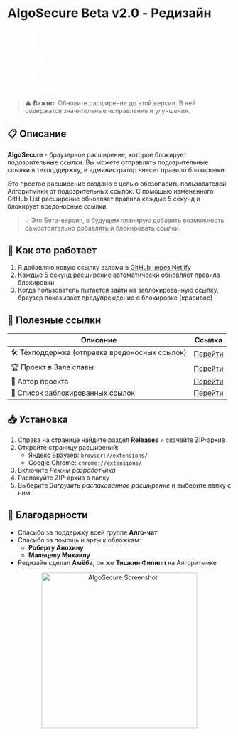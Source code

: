 # AlgoSecure Beta v2.0 - Редизайн

<p align="center">
  <svg width="795" height="227" viewBox="0 0 795 227" fill="none" xmlns="http://www.w3.org/2000/svg">
<path d="M15.9804 181C15.9804 181 15.9804 180.247 15.9804 178.741V173.471V168.231V165.941H18.2392H23.5098H28.749H31.0392C31.0392 165.941 31.0392 166.705 31.0392 168.231V165.941H33.2981H38.5687H43.8079H46.0981C46.0981 165.941 46.0981 166.705 46.0981 168.231V173.471V178.741V181C46.0981 181 45.3347 181 43.8079 181H38.5687H33.2981H31.0392C31.0392 181 31.0392 180.247 31.0392 178.741V181C31.0392 181 30.2758 181 28.749 181H23.5098H18.2392H15.9804ZM0.921594 165.941C0.921594 165.941 0.921594 165.188 0.921594 163.682V158.412V153.173V150.882C0.921594 150.882 0.921594 150.129 0.921594 148.624V143.353V138.114V135.824H3.18042H8.45101H13.6902H15.9804C15.9804 135.824 15.9804 136.587 15.9804 138.114V143.353V148.624V150.882C15.9804 150.882 15.217 150.882 13.6902 150.882H15.9804C15.9804 150.882 15.9804 151.646 15.9804 153.173V158.412V163.682V165.941C15.9804 165.941 15.217 165.941 13.6902 165.941H8.45101H3.18042H0.921594ZM15.9804 135.824C15.9804 135.824 15.9804 135.071 15.9804 133.565V128.294V123.055V120.765H18.2392H23.5098H28.749H31.0392C31.0392 120.765 31.0392 121.528 31.0392 123.055V120.765H33.2981H38.5687H43.8079H46.0981C46.0981 120.765 46.0981 121.528 46.0981 123.055V120.765H48.3569H53.6275H58.8667H61.1569C61.1569 120.765 61.1569 121.528 61.1569 123.055V120.765C61.1569 120.765 61.1569 120.012 61.1569 118.506V113.235V107.996V105.706C61.1569 105.706 61.1569 104.953 61.1569 103.447V98.1765V92.9372V90.6471C61.1569 90.6471 61.1569 89.8941 61.1569 88.3882V83.1176V77.8784V75.5882H63.4157H68.6863H73.9255H76.2157C76.2157 75.5882 76.2157 76.3516 76.2157 77.8784V83.1176V88.3882V90.6471C76.2157 90.6471 75.4523 90.6471 73.9255 90.6471H76.2157C76.2157 90.6471 76.2157 91.4105 76.2157 92.9372V98.1765V103.447V105.706C76.2157 105.706 75.4523 105.706 73.9255 105.706H76.2157C76.2157 105.706 76.2157 106.469 76.2157 107.996V113.235V118.506V120.765C76.2157 120.765 75.4523 120.765 73.9255 120.765H76.2157C76.2157 120.765 76.2157 121.528 76.2157 123.055V128.294V133.565V135.824C76.2157 135.824 75.4523 135.824 73.9255 135.824H76.2157C76.2157 135.824 76.2157 136.587 76.2157 138.114V143.353V148.624V150.882C76.2157 150.882 75.4523 150.882 73.9255 150.882H76.2157C76.2157 150.882 76.2157 151.646 76.2157 153.173V158.412V163.682V165.941C76.2157 165.941 75.4523 165.941 73.9255 165.941H76.2157C76.2157 165.941 76.2157 166.705 76.2157 168.231V173.471V178.741V181C76.2157 181 75.4523 181 73.9255 181H68.6863H63.4157H61.1569C61.1569 181 61.1569 180.247 61.1569 178.741V173.471V168.231V165.941C61.1569 165.941 61.1569 165.188 61.1569 163.682V165.941C61.1569 165.941 60.3935 165.941 58.8667 165.941H53.6275H48.3569H46.0981C46.0981 165.941 46.0981 165.188 46.0981 163.682V158.412V153.173V150.882H48.3569H53.6275H58.8667H61.1569C61.1569 150.882 61.1569 151.646 61.1569 153.173V150.882C61.1569 150.882 61.1569 150.129 61.1569 148.624V143.353V138.114V135.824C61.1569 135.824 61.1569 135.071 61.1569 133.565V135.824C61.1569 135.824 60.3935 135.824 58.8667 135.824H53.6275H48.3569H46.0981C46.0981 135.824 46.0981 135.071 46.0981 133.565V135.824C46.0981 135.824 45.3347 135.824 43.8079 135.824H38.5687H33.2981H31.0392C31.0392 135.824 31.0392 135.071 31.0392 133.565V135.824C31.0392 135.824 30.2758 135.824 28.749 135.824H23.5098H18.2392H15.9804ZM0.921594 90.6471C0.921594 90.6471 0.921594 89.8941 0.921594 88.3882V83.1176V77.8784V75.5882H3.18042H8.45101H13.6902H15.9804C15.9804 75.5882 15.9804 76.3516 15.9804 77.8784V83.1176V88.3882V90.6471C15.9804 90.6471 15.217 90.6471 13.6902 90.6471H8.45101H3.18042H0.921594ZM15.9804 75.5882C15.9804 75.5882 15.9804 74.8353 15.9804 73.3294V68.0588V62.8196V60.5294H18.2392H23.5098H28.749H31.0392C31.0392 60.5294 31.0392 61.2928 31.0392 62.8196V60.5294H33.2981H38.5687H43.8079H46.0981C46.0981 60.5294 46.0981 61.2928 46.0981 62.8196V60.5294H48.3569H53.6275H58.8667H61.1569C61.1569 60.5294 61.1569 61.2928 61.1569 62.8196V68.0588V73.3294V75.5882C61.1569 75.5882 60.3935 75.5882 58.8667 75.5882H53.6275H48.3569H46.0981C46.0981 75.5882 46.0981 74.8353 46.0981 73.3294V75.5882C46.0981 75.5882 45.3347 75.5882 43.8079 75.5882H38.5687H33.2981H31.0392C31.0392 75.5882 31.0392 74.8353 31.0392 73.3294V75.5882C31.0392 75.5882 30.2758 75.5882 28.749 75.5882H23.5098H18.2392H15.9804ZM85.971 181C85.971 181 85.971 180.247 85.971 178.741V173.471V168.231V165.941C85.971 165.941 85.971 165.188 85.971 163.682V158.412V153.173V150.882C85.971 150.882 85.971 150.129 85.971 148.624V143.353V138.114V135.824C85.971 135.824 85.971 135.071 85.971 133.565V128.294V123.055V120.765C85.971 120.765 85.971 120.012 85.971 118.506V113.235V107.996V105.706C85.971 105.706 85.971 104.953 85.971 103.447V98.1765V92.9372V90.6471C85.971 90.6471 85.971 89.8941 85.971 88.3882V83.1176V77.8784V75.5882C85.971 75.5882 85.971 74.8353 85.971 73.3294V68.0588V62.8196V60.5294C85.971 60.5294 85.971 59.7765 85.971 58.2706V53V47.7608V45.4706C85.971 45.4706 85.971 44.7176 85.971 43.2118V37.9412V32.702V30.4118C85.971 30.4118 85.971 29.6588 85.971 28.1529V22.8823V17.6431V15.3529C85.971 15.3529 85.971 14.6 85.971 13.0941V7.82352V2.5843V0.294113H88.2298H93.5004H98.7396H101.03C101.03 0.294113 101.03 1.05751 101.03 2.5843V7.82352V13.0941V15.3529C101.03 15.3529 100.266 15.3529 98.7396 15.3529H101.03C101.03 15.3529 101.03 16.1163 101.03 17.6431V22.8823V28.1529V30.4118C101.03 30.4118 100.266 30.4118 98.7396 30.4118H101.03C101.03 30.4118 101.03 31.1752 101.03 32.702V37.9412V43.2118V45.4706C101.03 45.4706 100.266 45.4706 98.7396 45.4706H101.03C101.03 45.4706 101.03 46.234 101.03 47.7608V53V58.2706V60.5294C101.03 60.5294 100.266 60.5294 98.7396 60.5294H101.03C101.03 60.5294 101.03 61.2928 101.03 62.8196V68.0588V73.3294V75.5882C101.03 75.5882 100.266 75.5882 98.7396 75.5882H101.03C101.03 75.5882 101.03 76.3516 101.03 77.8784V83.1176V88.3882V90.6471C101.03 90.6471 100.266 90.6471 98.7396 90.6471H101.03C101.03 90.6471 101.03 91.4105 101.03 92.9372V98.1765V103.447V105.706C101.03 105.706 100.266 105.706 98.7396 105.706H101.03C101.03 105.706 101.03 106.469 101.03 107.996V113.235V118.506V120.765C101.03 120.765 100.266 120.765 98.7396 120.765H101.03C101.03 120.765 101.03 121.528 101.03 123.055V128.294V133.565V135.824C101.03 135.824 100.266 135.824 98.7396 135.824H101.03C101.03 135.824 101.03 136.587 101.03 138.114V143.353V148.624V150.882C101.03 150.882 100.266 150.882 98.7396 150.882H101.03C101.03 150.882 101.03 151.646 101.03 153.173V158.412V163.682V165.941C101.03 165.941 100.266 165.941 98.7396 165.941H101.03C101.03 165.941 101.03 166.705 101.03 168.231V173.471V178.741V181C101.03 181 100.266 181 98.7396 181H93.5004H88.2298H85.971ZM110.741 226.176C110.741 226.176 110.741 225.413 110.741 223.886V218.647V213.376V211.118H113H118.27H123.51H125.8C125.8 211.118 125.8 211.871 125.8 213.376V211.118H128.059H133.329H138.568H140.859C140.859 211.118 140.859 211.871 140.859 213.376V211.118H143.117H148.388H153.627H155.917C155.917 211.118 155.917 211.871 155.917 213.376V211.118H158.176H163.447H168.686H170.976C170.976 211.118 170.976 211.871 170.976 213.376V218.647V223.886V226.176C170.976 226.176 170.213 226.176 168.686 226.176H163.447H158.176H155.917C155.917 226.176 155.917 225.413 155.917 223.886V226.176C155.917 226.176 155.154 226.176 153.627 226.176H148.388H143.117H140.859C140.859 226.176 140.859 225.413 140.859 223.886V226.176C140.859 226.176 140.095 226.176 138.568 226.176H133.329H128.059H125.8C125.8 226.176 125.8 225.413 125.8 223.886V226.176C125.8 226.176 125.036 226.176 123.51 226.176H118.27H113H110.741ZM170.976 211.118C170.976 211.118 170.976 210.354 170.976 208.827V203.588V198.318V196.059C170.976 196.059 170.976 195.295 170.976 193.769V188.529V183.259V181H173.235H178.506H183.745H186.035C186.035 181 186.035 181.753 186.035 183.259V188.529V193.769V196.059C186.035 196.059 185.272 196.059 183.745 196.059H186.035C186.035 196.059 186.035 196.812 186.035 198.318V203.588V208.827V211.118C186.035 211.118 185.272 211.118 183.745 211.118H178.506H173.235H170.976ZM125.8 181C125.8 181 125.8 180.247 125.8 178.741V173.471V168.231V165.941C125.8 165.941 125.8 165.188 125.8 163.682V158.412V153.173V150.882C125.8 150.882 125.8 150.129 125.8 148.624V143.353V138.114V135.824H128.059H133.329H138.568H140.859C140.859 135.824 140.859 136.587 140.859 138.114V135.824H143.117H148.388H153.627H155.917C155.917 135.824 155.917 136.587 155.917 138.114V135.824H158.176H163.447H168.686H170.976C170.976 135.824 170.976 136.587 170.976 138.114V143.353V148.624V150.882C170.976 150.882 170.213 150.882 168.686 150.882H163.447H158.176H155.917C155.917 150.882 155.917 150.129 155.917 148.624V150.882C155.917 150.882 155.154 150.882 153.627 150.882H148.388H143.117H140.859C140.859 150.882 140.859 150.129 140.859 148.624V150.882C140.859 150.882 140.095 150.882 138.568 150.882H140.859C140.859 150.882 140.859 151.646 140.859 153.173V158.412V163.682V165.941C140.859 165.941 140.095 165.941 138.568 165.941H140.859C140.859 165.941 140.859 166.705 140.859 168.231V165.941H143.117H148.388H153.627H155.917C155.917 165.941 155.917 166.705 155.917 168.231V165.941H158.176H163.447H168.686H170.976C170.976 165.941 170.976 166.705 170.976 168.231V173.471V178.741V181C170.976 181 170.213 181 168.686 181H163.447H158.176H155.917C155.917 181 155.917 180.247 155.917 178.741V181C155.917 181 155.154 181 153.627 181H148.388H143.117H140.859C140.859 181 140.859 180.247 140.859 178.741V181C140.859 181 140.095 181 138.568 181H133.329H128.059H125.8ZM110.741 135.824C110.741 135.824 110.741 135.071 110.741 133.565V128.294V123.055V120.765C110.741 120.765 110.741 120.012 110.741 118.506V113.235V107.996V105.706C110.741 105.706 110.741 104.953 110.741 103.447V98.1765V92.9372V90.6471C110.741 90.6471 110.741 89.8941 110.741 88.3882V83.1176V77.8784V75.5882H113H118.27H123.51H125.8C125.8 75.5882 125.8 76.3516 125.8 77.8784V83.1176V88.3882V90.6471C125.8 90.6471 125.036 90.6471 123.51 90.6471H125.8C125.8 90.6471 125.8 91.4105 125.8 92.9372V98.1765V103.447V105.706C125.8 105.706 125.036 105.706 123.51 105.706H125.8C125.8 105.706 125.8 106.469 125.8 107.996V113.235V118.506V120.765C125.8 120.765 125.036 120.765 123.51 120.765H125.8C125.8 120.765 125.8 121.528 125.8 123.055V128.294V133.565V135.824C125.8 135.824 125.036 135.824 123.51 135.824H118.27H113H110.741ZM170.976 135.824C170.976 135.824 170.976 135.071 170.976 133.565V128.294V123.055V120.765C170.976 120.765 170.976 120.012 170.976 118.506V113.235V107.996V105.706C170.976 105.706 170.976 104.953 170.976 103.447V98.1765V92.9372V90.6471C170.976 90.6471 170.976 89.8941 170.976 88.3882V83.1176V77.8784V75.5882H173.235H178.506H183.745H186.035C186.035 75.5882 186.035 76.3516 186.035 77.8784V83.1176V88.3882V90.6471C186.035 90.6471 185.272 90.6471 183.745 90.6471H186.035C186.035 90.6471 186.035 91.4105 186.035 92.9372V98.1765V103.447V105.706C186.035 105.706 185.272 105.706 183.745 105.706H186.035C186.035 105.706 186.035 106.469 186.035 107.996V113.235V118.506V120.765C186.035 120.765 185.272 120.765 183.745 120.765H186.035C186.035 120.765 186.035 121.528 186.035 123.055V128.294V133.565V135.824C186.035 135.824 185.272 135.824 183.745 135.824H178.506H173.235H170.976ZM125.8 75.5882C125.8 75.5882 125.8 74.8353 125.8 73.3294V68.0588V62.8196V60.5294H128.059H133.329H138.568H140.859C140.859 60.5294 140.859 61.2928 140.859 62.8196V60.5294H143.117H148.388H153.627H155.917C155.917 60.5294 155.917 61.2928 155.917 62.8196V60.5294H158.176H163.447H168.686H170.976C170.976 60.5294 170.976 61.2928 170.976 62.8196V68.0588V73.3294V75.5882C170.976 75.5882 170.213 75.5882 168.686 75.5882H163.447H158.176H155.917C155.917 75.5882 155.917 74.8353 155.917 73.3294V75.5882C155.917 75.5882 155.154 75.5882 153.627 75.5882H148.388H143.117H140.859C140.859 75.5882 140.859 74.8353 140.859 73.3294V75.5882C140.859 75.5882 140.095 75.5882 138.568 75.5882H133.329H128.059H125.8ZM170.976 60.5294C170.976 60.5294 170.976 59.7765 170.976 58.2706V53V47.7608V45.4706H173.235H178.506H183.745H186.035C186.035 45.4706 186.035 46.234 186.035 47.7608V53V58.2706V60.5294C186.035 60.5294 185.272 60.5294 183.745 60.5294H178.506H173.235H170.976ZM218.32 181C218.32 181 218.32 180.247 218.32 178.741V173.471V168.231V165.941H220.579H225.849H231.088H233.379C233.379 165.941 233.379 166.705 233.379 168.231V165.941H235.637H240.908H246.147H248.437C248.437 165.941 248.437 166.705 248.437 168.231V165.941H250.696H255.967H261.206H263.496C263.496 165.941 263.496 166.705 263.496 168.231V173.471V178.741V181C263.496 181 262.733 181 261.206 181H255.967H250.696H248.437C248.437 181 248.437 180.247 248.437 178.741V181C248.437 181 247.674 181 246.147 181H240.908H235.637H233.379C233.379 181 233.379 180.247 233.379 178.741V181C233.379 181 232.615 181 231.088 181H225.849H220.579H218.32ZM203.261 165.941C203.261 165.941 203.261 165.188 203.261 163.682V158.412V153.173V150.882C203.261 150.882 203.261 150.129 203.261 148.624V143.353V138.114V135.824C203.261 135.824 203.261 135.071 203.261 133.565V128.294V123.055V120.765C203.261 120.765 203.261 120.012 203.261 118.506V113.235V107.996V105.706C203.261 105.706 203.261 104.953 203.261 103.447V98.1765V92.9372V90.6471C203.261 90.6471 203.261 89.8941 203.261 88.3882V83.1176V77.8784V75.5882H205.52H210.79H216.03H218.32C218.32 75.5882 218.32 76.3516 218.32 77.8784V83.1176V88.3882V90.6471C218.32 90.6471 217.556 90.6471 216.03 90.6471H218.32C218.32 90.6471 218.32 91.4105 218.32 92.9372V98.1765V103.447V105.706C218.32 105.706 217.556 105.706 216.03 105.706H218.32C218.32 105.706 218.32 106.469 218.32 107.996V113.235V118.506V120.765C218.32 120.765 217.556 120.765 216.03 120.765H218.32C218.32 120.765 218.32 121.528 218.32 123.055V128.294V133.565V135.824C218.32 135.824 217.556 135.824 216.03 135.824H218.32C218.32 135.824 218.32 136.587 218.32 138.114V143.353V148.624V150.882C218.32 150.882 217.556 150.882 216.03 150.882H218.32C218.32 150.882 218.32 151.646 218.32 153.173V158.412V163.682V165.941C218.32 165.941 217.556 165.941 216.03 165.941H210.79H205.52H203.261ZM263.496 165.941C263.496 165.941 263.496 165.188 263.496 163.682V158.412V153.173V150.882C263.496 150.882 263.496 150.129 263.496 148.624V143.353V138.114V135.824C263.496 135.824 263.496 135.071 263.496 133.565V128.294V123.055V120.765C263.496 120.765 263.496 120.012 263.496 118.506V113.235V107.996V105.706C263.496 105.706 263.496 104.953 263.496 103.447V98.1765V92.9372V90.6471C263.496 90.6471 263.496 89.8941 263.496 88.3882V83.1176V77.8784V75.5882H265.755H271.026H276.265H278.555C278.555 75.5882 278.555 76.3516 278.555 77.8784V83.1176V88.3882V90.6471C278.555 90.6471 277.792 90.6471 276.265 90.6471H278.555C278.555 90.6471 278.555 91.4105 278.555 92.9372V98.1765V103.447V105.706C278.555 105.706 277.792 105.706 276.265 105.706H278.555C278.555 105.706 278.555 106.469 278.555 107.996V113.235V118.506V120.765C278.555 120.765 277.792 120.765 276.265 120.765H278.555C278.555 120.765 278.555 121.528 278.555 123.055V128.294V133.565V135.824C278.555 135.824 277.792 135.824 276.265 135.824H278.555C278.555 135.824 278.555 136.587 278.555 138.114V143.353V148.624V150.882C278.555 150.882 277.792 150.882 276.265 150.882H278.555C278.555 150.882 278.555 151.646 278.555 153.173V158.412V163.682V165.941C278.555 165.941 277.792 165.941 276.265 165.941H271.026H265.755H263.496ZM218.32 75.5882C218.32 75.5882 218.32 74.8353 218.32 73.3294V68.0588V62.8196V60.5294H220.579H225.849H231.088H233.379C233.379 60.5294 233.379 61.2928 233.379 62.8196V60.5294H235.637H240.908H246.147H248.437C248.437 60.5294 248.437 61.2928 248.437 62.8196V60.5294H250.696H255.967H261.206H263.496C263.496 60.5294 263.496 61.2928 263.496 62.8196V68.0588V73.3294V75.5882C263.496 75.5882 262.733 75.5882 261.206 75.5882H255.967H250.696H248.437C248.437 75.5882 248.437 74.8353 248.437 73.3294V75.5882C248.437 75.5882 247.674 75.5882 246.147 75.5882H240.908H235.637H233.379C233.379 75.5882 233.379 74.8353 233.379 73.3294V75.5882C233.379 75.5882 232.615 75.5882 231.088 75.5882H225.849H220.579H218.32ZM305.85 178.992C305.85 178.992 305.85 178.438 305.85 177.329V173.471V169.612V167.949H307.512H311.371H315.23H316.893C316.893 167.949 316.893 168.503 316.893 169.612V173.471V177.329V178.992C316.893 178.992 316.339 178.992 315.23 178.992H311.371H307.512H305.85ZM320.908 178.992C320.908 178.992 320.908 178.438 320.908 177.329V173.471V169.612V167.949H322.571H326.43H330.289H331.952C331.952 167.949 331.952 168.503 331.952 169.612V173.471V177.329V178.992C331.952 178.992 331.397 178.992 330.289 178.992H326.43H322.571H320.908ZM335.967 178.992C335.967 178.992 335.967 178.438 335.967 177.329V173.471V169.612V167.949H337.63H341.489H345.348H347.01C347.01 167.949 347.01 168.503 347.01 169.612V173.471V177.329V178.992C347.01 178.992 346.456 178.992 345.348 178.992H341.489H337.63H335.967ZM290.791 163.933C290.791 163.933 290.791 163.379 290.791 162.271V158.412V154.553V152.89H292.454H296.312H300.171H301.834C301.834 152.89 301.834 153.444 301.834 154.553V158.412V162.271V163.933C301.834 163.933 301.28 163.933 300.171 163.933H296.312H292.454H290.791ZM351.026 163.933C351.026 163.933 351.026 163.379 351.026 162.271V158.412V154.553V152.89H352.689H356.548H360.407H362.069C362.069 152.89 362.069 153.444 362.069 154.553V158.412V162.271V163.933C362.069 163.933 361.515 163.933 360.407 163.933H356.548H352.689H351.026ZM290.791 148.875C290.791 148.875 290.791 148.32 290.791 147.212V143.353V139.494V137.831H292.454H296.312H300.171H301.834C301.834 137.831 301.834 138.386 301.834 139.494V143.353V147.212V148.875C301.834 148.875 301.28 148.875 300.171 148.875H296.312H292.454H290.791ZM351.026 148.875C351.026 148.875 351.026 148.32 351.026 147.212V143.353V139.494V137.831H352.689H356.548H360.407H362.069C362.069 137.831 362.069 138.386 362.069 139.494V143.353V147.212V148.875C362.069 148.875 361.515 148.875 360.407 148.875H356.548H352.689H351.026ZM335.967 133.816C335.967 133.816 335.967 133.261 335.967 132.153V128.294V124.435V122.773H337.63H341.489H345.348H347.01C347.01 122.773 347.01 123.327 347.01 124.435V128.294V132.153V133.816C347.01 133.816 346.456 133.816 345.348 133.816H341.489H337.63H335.967ZM320.908 126.286C320.908 126.286 320.908 125.732 320.908 124.624V120.765V116.906V115.243H322.571H326.43H330.289H331.952C331.952 115.243 331.952 115.797 331.952 116.906V120.765V124.624V126.286C331.952 126.286 331.397 126.286 330.289 126.286H326.43H322.571H320.908ZM305.85 118.757C305.85 118.757 305.85 118.203 305.85 117.094V113.235V109.376V107.714H307.512H311.371H315.23H316.893C316.893 107.714 316.893 108.268 316.893 109.376V113.235V117.094V118.757C316.893 118.757 316.339 118.757 315.23 118.757H311.371H307.512H305.85ZM290.791 103.698C290.791 103.698 290.791 103.144 290.791 102.035V98.1765V94.3176V92.6549H292.454H296.312H300.171H301.834C301.834 92.6549 301.834 93.2091 301.834 94.3176V98.1765V102.035V103.698C301.834 103.698 301.28 103.698 300.171 103.698H296.312H292.454H290.791ZM351.026 103.698C351.026 103.698 351.026 103.144 351.026 102.035V98.1765V94.3176V92.6549H352.689H356.548H360.407H362.069C362.069 92.6549 362.069 93.2091 362.069 94.3176V98.1765V102.035V103.698C362.069 103.698 361.515 103.698 360.407 103.698H356.548H352.689H351.026ZM290.791 88.6392C290.791 88.6392 290.791 88.085 290.791 86.9765V83.1176V79.2588V77.5961H292.454H296.312H300.171H301.834C301.834 77.5961 301.834 78.1503 301.834 79.2588V83.1176V86.9765V88.6392C301.834 88.6392 301.28 88.6392 300.171 88.6392H296.312H292.454H290.791ZM351.026 88.6392C351.026 88.6392 351.026 88.085 351.026 86.9765V83.1176V79.2588V77.5961H352.689H356.548H360.407H362.069C362.069 77.5961 362.069 78.1503 362.069 79.2588V83.1176V86.9765V88.6392C362.069 88.6392 361.515 88.6392 360.407 88.6392H356.548H352.689H351.026ZM305.85 73.5804C305.85 73.5804 305.85 73.0261 305.85 71.9176V68.0588V64.2V62.5372H307.512H311.371H315.23H316.893C316.893 62.5372 316.893 63.0915 316.893 64.2V68.0588V71.9176V73.5804C316.893 73.5804 316.339 73.5804 315.23 73.5804H311.371H307.512H305.85ZM320.908 73.5804C320.908 73.5804 320.908 73.0261 320.908 71.9176V68.0588V64.2V62.5372H322.571H326.43H330.289H331.952C331.952 62.5372 331.952 63.0915 331.952 64.2V68.0588V71.9176V73.5804C331.952 73.5804 331.397 73.5804 330.289 73.5804H326.43H322.571H320.908ZM335.967 73.5804C335.967 73.5804 335.967 73.0261 335.967 71.9176V68.0588V64.2V62.5372H337.63H341.489H345.348H347.01C347.01 62.5372 347.01 63.0915 347.01 64.2V68.0588V71.9176V73.5804C347.01 73.5804 346.456 73.5804 345.348 73.5804H341.489H337.63H335.967ZM390.87 178.992C390.87 178.992 390.87 178.438 390.87 177.329V173.471V169.612V167.949H392.532H396.391H400.25H401.913C401.913 167.949 401.913 168.503 401.913 169.612V173.471V177.329V178.992C401.913 178.992 401.359 178.992 400.25 178.992H396.391H392.532H390.87ZM405.928 178.992C405.928 178.992 405.928 178.438 405.928 177.329V173.471V169.612V167.949H407.591H411.45H415.309H416.972C416.972 167.949 416.972 168.503 416.972 169.612V173.471V177.329V178.992C416.972 178.992 416.417 178.992 415.309 178.992H411.45H407.591H405.928ZM420.987 178.992C420.987 178.992 420.987 178.438 420.987 177.329V173.471V169.612V167.949H422.65H426.509H430.368H432.03C432.03 167.949 432.03 168.503 432.03 169.612V173.471V177.329V178.992C432.03 178.992 431.476 178.992 430.368 178.992H426.509H422.65H420.987ZM375.811 163.933C375.811 163.933 375.811 163.379 375.811 162.271V158.412V154.553V152.89H377.474H381.332H385.191H386.854C386.854 152.89 386.854 153.444 386.854 154.553V158.412V162.271V163.933C386.854 163.933 386.3 163.933 385.191 163.933H381.332H377.474H375.811ZM436.046 163.933C436.046 163.933 436.046 163.379 436.046 162.271V158.412V154.553V152.89H437.709H441.568H445.427H447.089C447.089 152.89 447.089 153.444 447.089 154.553V158.412V162.271V163.933C447.089 163.933 446.535 163.933 445.427 163.933H441.568H437.709H436.046ZM375.811 148.875C375.811 148.875 375.811 148.32 375.811 147.212V143.353V139.494V137.831H377.474H381.332H385.191H386.854C386.854 137.831 386.854 138.386 386.854 139.494V143.353V147.212V148.875C386.854 148.875 386.3 148.875 385.191 148.875H381.332H377.474H375.811ZM375.811 133.816C375.811 133.816 375.811 133.261 375.811 132.153V128.294V124.435V122.773H377.474H381.332H385.191H386.854C386.854 122.773 386.854 123.327 386.854 124.435V128.294V132.153V133.816C386.854 133.816 386.3 133.816 385.191 133.816H381.332H377.474H375.811ZM375.811 118.757C375.811 118.757 375.811 118.203 375.811 117.094V113.235V109.376V107.714H377.474H381.332H385.191H386.854C386.854 107.714 386.854 108.268 386.854 109.376V113.235V117.094V118.757C386.854 118.757 386.3 118.757 385.191 118.757H381.332H377.474H375.811ZM390.87 118.757C390.87 118.757 390.87 118.203 390.87 117.094V113.235V109.376V107.714H392.532H396.391H400.25H401.913C401.913 107.714 401.913 108.268 401.913 109.376V113.235V117.094V118.757C401.913 118.757 401.359 118.757 400.25 118.757H396.391H392.532H390.87ZM405.928 118.757C405.928 118.757 405.928 118.203 405.928 117.094V113.235V109.376V107.714H407.591H411.45H415.309H416.972C416.972 107.714 416.972 108.268 416.972 109.376V113.235V117.094V118.757C416.972 118.757 416.417 118.757 415.309 118.757H411.45H407.591H405.928ZM420.987 118.757C420.987 118.757 420.987 118.203 420.987 117.094V113.235V109.376V107.714H422.65H426.509H430.368H432.03C432.03 107.714 432.03 108.268 432.03 109.376V113.235V117.094V118.757C432.03 118.757 431.476 118.757 430.368 118.757H426.509H422.65H420.987ZM436.046 118.757C436.046 118.757 436.046 118.203 436.046 117.094V113.235V109.376V107.714H437.709H441.568H445.427H447.089C447.089 107.714 447.089 108.268 447.089 109.376V113.235V117.094V118.757C447.089 118.757 446.535 118.757 445.427 118.757H441.568H437.709H436.046ZM375.811 103.698C375.811 103.698 375.811 103.144 375.811 102.035V98.1765V94.3176V92.6549H377.474H381.332H385.191H386.854C386.854 92.6549 386.854 93.2091 386.854 94.3176V98.1765V102.035V103.698C386.854 103.698 386.3 103.698 385.191 103.698H381.332H377.474H375.811ZM436.046 103.698C436.046 103.698 436.046 103.144 436.046 102.035V98.1765V94.3176V92.6549H437.709H441.568H445.427H447.089C447.089 92.6549 447.089 93.2091 447.089 94.3176V98.1765V102.035V103.698C447.089 103.698 446.535 103.698 445.427 103.698H441.568H437.709H436.046ZM375.811 88.6392C375.811 88.6392 375.811 88.085 375.811 86.9765V83.1176V79.2588V77.5961H377.474H381.332H385.191H386.854C386.854 77.5961 386.854 78.1503 386.854 79.2588V83.1176V86.9765V88.6392C386.854 88.6392 386.3 88.6392 385.191 88.6392H381.332H377.474H375.811ZM436.046 88.6392C436.046 88.6392 436.046 88.085 436.046 86.9765V83.1176V79.2588V77.5961H437.709H441.568H445.427H447.089C447.089 77.5961 447.089 78.1503 447.089 79.2588V83.1176V86.9765V88.6392C447.089 88.6392 446.535 88.6392 445.427 88.6392H441.568H437.709H436.046ZM390.87 73.5804C390.87 73.5804 390.87 73.0261 390.87 71.9176V68.0588V64.2V62.5372H392.532H396.391H400.25H401.913C401.913 62.5372 401.913 63.0915 401.913 64.2V68.0588V71.9176V73.5804C401.913 73.5804 401.359 73.5804 400.25 73.5804H396.391H392.532H390.87ZM405.928 73.5804C405.928 73.5804 405.928 73.0261 405.928 71.9176V68.0588V64.2V62.5372H407.591H411.45H415.309H416.972C416.972 62.5372 416.972 63.0915 416.972 64.2V68.0588V71.9176V73.5804C416.972 73.5804 416.417 73.5804 415.309 73.5804H411.45H407.591H405.928ZM420.987 73.5804C420.987 73.5804 420.987 73.0261 420.987 71.9176V68.0588V64.2V62.5372H422.65H426.509H430.368H432.03C432.03 62.5372 432.03 63.0915 432.03 64.2V68.0588V71.9176V73.5804C432.03 73.5804 431.476 73.5804 430.368 73.5804H426.509H422.65H420.987ZM468.39 178.992C468.39 178.992 468.39 178.438 468.39 177.329V173.471V169.612V167.949H470.052H473.911H477.77H479.433C479.433 167.949 479.433 168.503 479.433 169.612V173.471V177.329V178.992C479.433 178.992 478.879 178.992 477.77 178.992H473.911H470.052H468.39ZM483.448 178.992C483.448 178.992 483.448 178.438 483.448 177.329V173.471V169.612V167.949H485.111H488.97H492.829H494.492C494.492 167.949 494.492 168.503 494.492 169.612V173.471V177.329V178.992C494.492 178.992 493.937 178.992 492.829 178.992H488.97H485.111H483.448ZM498.507 178.992C498.507 178.992 498.507 178.438 498.507 177.329V173.471V169.612V167.949H500.17H504.029H507.888H509.55C509.55 167.949 509.55 168.503 509.55 169.612V173.471V177.329V178.992C509.55 178.992 508.996 178.992 507.888 178.992H504.029H500.17H498.507ZM453.331 163.933C453.331 163.933 453.331 163.379 453.331 162.271V158.412V154.553V152.89H454.994H458.852H462.711H464.374C464.374 152.89 464.374 153.444 464.374 154.553V158.412V162.271V163.933C464.374 163.933 463.82 163.933 462.711 163.933H458.852H454.994H453.331ZM513.566 163.933C513.566 163.933 513.566 163.379 513.566 162.271V158.412V154.553V152.89H515.229H519.088H522.946H524.609C524.609 152.89 524.609 153.444 524.609 154.553V158.412V162.271V163.933C524.609 163.933 524.055 163.933 522.946 163.933H519.088H515.229H513.566ZM453.331 148.875C453.331 148.875 453.331 148.32 453.331 147.212V143.353V139.494V137.831H454.994H458.852H462.711H464.374C464.374 137.831 464.374 138.386 464.374 139.494V143.353V147.212V148.875C464.374 148.875 463.82 148.875 462.711 148.875H458.852H454.994H453.331ZM453.331 133.816C453.331 133.816 453.331 133.261 453.331 132.153V128.294V124.435V122.773H454.994H458.852H462.711H464.374C464.374 122.773 464.374 123.327 464.374 124.435V128.294V132.153V133.816C464.374 133.816 463.82 133.816 462.711 133.816H458.852H454.994H453.331ZM453.331 118.757C453.331 118.757 453.331 118.203 453.331 117.094V113.235V109.376V107.714H454.994H458.852H462.711H464.374C464.374 107.714 464.374 108.268 464.374 109.376V113.235V117.094V118.757C464.374 118.757 463.82 118.757 462.711 118.757H458.852H454.994H453.331ZM453.331 103.698C453.331 103.698 453.331 103.144 453.331 102.035V98.1765V94.3176V92.6549H454.994H458.852H462.711H464.374C464.374 92.6549 464.374 93.2091 464.374 94.3176V98.1765V102.035V103.698C464.374 103.698 463.82 103.698 462.711 103.698H458.852H454.994H453.331ZM453.331 88.6392C453.331 88.6392 453.331 88.085 453.331 86.9765V83.1176V79.2588V77.5961H454.994H458.852H462.711H464.374C464.374 77.5961 464.374 78.1503 464.374 79.2588V83.1176V86.9765V88.6392C464.374 88.6392 463.82 88.6392 462.711 88.6392H458.852H454.994H453.331ZM513.566 88.6392C513.566 88.6392 513.566 88.085 513.566 86.9765V83.1176V79.2588V77.5961H515.229H519.088H522.946H524.609C524.609 77.5961 524.609 78.1503 524.609 79.2588V83.1176V86.9765V88.6392C524.609 88.6392 524.055 88.6392 522.946 88.6392H519.088H515.229H513.566ZM468.39 73.5804C468.39 73.5804 468.39 73.0261 468.39 71.9176V68.0588V64.2V62.5372H470.052H473.911H477.77H479.433C479.433 62.5372 479.433 63.0915 479.433 64.2V68.0588V71.9176V73.5804C479.433 73.5804 478.879 73.5804 477.77 73.5804H473.911H470.052H468.39ZM483.448 73.5804C483.448 73.5804 483.448 73.0261 483.448 71.9176V68.0588V64.2V62.5372H485.111H488.97H492.829H494.492C494.492 62.5372 494.492 63.0915 494.492 64.2V68.0588V71.9176V73.5804C494.492 73.5804 493.937 73.5804 492.829 73.5804H488.97H485.111H483.448ZM498.507 73.5804C498.507 73.5804 498.507 73.0261 498.507 71.9176V68.0588V64.2V62.5372H500.17H504.029H507.888H509.55C509.55 62.5372 509.55 63.0915 509.55 64.2V68.0588V71.9176V73.5804C509.55 73.5804 508.996 73.5804 507.888 73.5804H504.029H500.17H498.507ZM545.91 178.992C545.91 178.992 545.91 178.438 545.91 177.329V173.471V169.612V167.949H547.572H551.431H555.29H556.953C556.953 167.949 556.953 168.503 556.953 169.612V173.471V177.329V178.992C556.953 178.992 556.399 178.992 555.29 178.992H551.431H547.572H545.91ZM560.969 178.992C560.969 178.992 560.969 178.438 560.969 177.329V173.471V169.612V167.949H562.631H566.49H570.349H572.012C572.012 167.949 572.012 168.503 572.012 169.612V173.471V177.329V178.992C572.012 178.992 571.457 178.992 570.349 178.992H566.49H562.631H560.969ZM591.086 178.992C591.086 178.992 591.086 178.438 591.086 177.329V173.471V169.612V167.949H592.749H596.608H600.467H602.129C602.129 167.949 602.129 168.503 602.129 169.612V173.471V177.329V178.992C602.129 178.992 601.575 178.992 600.467 178.992H596.608H592.749H591.086ZM530.851 163.933C530.851 163.933 530.851 163.379 530.851 162.271V158.412V154.553V152.89H532.514H536.372H540.231H541.894C541.894 152.89 541.894 153.444 541.894 154.553V158.412V162.271V163.933C541.894 163.933 541.34 163.933 540.231 163.933H536.372H532.514H530.851ZM576.027 163.933C576.027 163.933 576.027 163.379 576.027 162.271V158.412V154.553V152.89H577.69H581.549H585.408H587.07C587.07 152.89 587.07 153.444 587.07 154.553V158.412V162.271V163.933C587.07 163.933 586.516 163.933 585.408 163.933H581.549H577.69H576.027ZM591.086 163.933C591.086 163.933 591.086 163.379 591.086 162.271V158.412V154.553V152.89H592.749H596.608H600.467H602.129C602.129 152.89 602.129 153.444 602.129 154.553V158.412V162.271V163.933C602.129 163.933 601.575 163.933 600.467 163.933H596.608H592.749H591.086ZM530.851 148.875C530.851 148.875 530.851 148.32 530.851 147.212V143.353V139.494V137.831H532.514H536.372H540.231H541.894C541.894 137.831 541.894 138.386 541.894 139.494V143.353V147.212V148.875C541.894 148.875 541.34 148.875 540.231 148.875H536.372H532.514H530.851ZM591.086 148.875C591.086 148.875 591.086 148.32 591.086 147.212V143.353V139.494V137.831H592.749H596.608H600.467H602.129C602.129 137.831 602.129 138.386 602.129 139.494V143.353V147.212V148.875C602.129 148.875 601.575 148.875 600.467 148.875H596.608H592.749H591.086ZM530.851 133.816C530.851 133.816 530.851 133.261 530.851 132.153V128.294V124.435V122.773H532.514H536.372H540.231H541.894C541.894 122.773 541.894 123.327 541.894 124.435V128.294V132.153V133.816C541.894 133.816 541.34 133.816 540.231 133.816H536.372H532.514H530.851ZM591.086 133.816C591.086 133.816 591.086 133.261 591.086 132.153V128.294V124.435V122.773H592.749H596.608H600.467H602.129C602.129 122.773 602.129 123.327 602.129 124.435V128.294V132.153V133.816C602.129 133.816 601.575 133.816 600.467 133.816H596.608H592.749H591.086ZM530.851 118.757C530.851 118.757 530.851 118.203 530.851 117.094V113.235V109.376V107.714H532.514H536.372H540.231H541.894C541.894 107.714 541.894 108.268 541.894 109.376V113.235V117.094V118.757C541.894 118.757 541.34 118.757 540.231 118.757H536.372H532.514H530.851ZM591.086 118.757C591.086 118.757 591.086 118.203 591.086 117.094V113.235V109.376V107.714H592.749H596.608H600.467H602.129C602.129 107.714 602.129 108.268 602.129 109.376V113.235V117.094V118.757C602.129 118.757 601.575 118.757 600.467 118.757H596.608H592.749H591.086ZM530.851 103.698C530.851 103.698 530.851 103.144 530.851 102.035V98.1765V94.3176V92.6549H532.514H536.372H540.231H541.894C541.894 92.6549 541.894 93.2091 541.894 94.3176V98.1765V102.035V103.698C541.894 103.698 541.34 103.698 540.231 103.698H536.372H532.514H530.851ZM591.086 103.698C591.086 103.698 591.086 103.144 591.086 102.035V98.1765V94.3176V92.6549H592.749H596.608H600.467H602.129C602.129 92.6549 602.129 93.2091 602.129 94.3176V98.1765V102.035V103.698C602.129 103.698 601.575 103.698 600.467 103.698H596.608H592.749H591.086ZM530.851 88.6392C530.851 88.6392 530.851 88.085 530.851 86.9765V83.1176V79.2588V77.5961H532.514H536.372H540.231H541.894C541.894 77.5961 541.894 78.1503 541.894 79.2588V83.1176V86.9765V88.6392C541.894 88.6392 541.34 88.6392 540.231 88.6392H536.372H532.514H530.851ZM591.086 88.6392C591.086 88.6392 591.086 88.085 591.086 86.9765V83.1176V79.2588V77.5961H592.749H596.608H600.467H602.129C602.129 77.5961 602.129 78.1503 602.129 79.2588V83.1176V86.9765V88.6392C602.129 88.6392 601.575 88.6392 600.467 88.6392H596.608H592.749H591.086ZM530.851 73.5804C530.851 73.5804 530.851 73.0261 530.851 71.9176V68.0588V64.2V62.5372H532.514H536.372H540.231H541.894C541.894 62.5372 541.894 63.0915 541.894 64.2V68.0588V71.9176V73.5804C541.894 73.5804 541.34 73.5804 540.231 73.5804H536.372H532.514H530.851ZM591.086 73.5804C591.086 73.5804 591.086 73.0261 591.086 71.9176V68.0588V64.2V62.5372H592.749H596.608H600.467H602.129C602.129 62.5372 602.129 63.0915 602.129 64.2V68.0588V71.9176V73.5804C602.129 73.5804 601.575 73.5804 600.467 73.5804H596.608H592.749H591.086ZM615.871 178.992C615.871 178.992 615.871 178.438 615.871 177.329V173.471V169.612V167.949H617.534H621.392H625.251H626.914C626.914 167.949 626.914 168.503 626.914 169.612V173.471V177.329V178.992C626.914 178.992 626.36 178.992 625.251 178.992H621.392H617.534H615.871ZM615.871 163.933C615.871 163.933 615.871 163.379 615.871 162.271V158.412V154.553V152.89H617.534H621.392H625.251H626.914C626.914 152.89 626.914 153.444 626.914 154.553V158.412V162.271V163.933C626.914 163.933 626.36 163.933 625.251 163.933H621.392H617.534H615.871ZM615.871 148.875C615.871 148.875 615.871 148.32 615.871 147.212V143.353V139.494V137.831H617.534H621.392H625.251H626.914C626.914 137.831 626.914 138.386 626.914 139.494V143.353V147.212V148.875C626.914 148.875 626.36 148.875 625.251 148.875H621.392H617.534H615.871ZM615.871 133.816C615.871 133.816 615.871 133.261 615.871 132.153V128.294V124.435V122.773H617.534H621.392H625.251H626.914C626.914 122.773 626.914 123.327 626.914 124.435V128.294V132.153V133.816C626.914 133.816 626.36 133.816 625.251 133.816H621.392H617.534H615.871ZM615.871 118.757C615.871 118.757 615.871 118.203 615.871 117.094V113.235V109.376V107.714H617.534H621.392H625.251H626.914C626.914 107.714 626.914 108.268 626.914 109.376V113.235V117.094V118.757C626.914 118.757 626.36 118.757 625.251 118.757H621.392H617.534H615.871ZM615.871 103.698C615.871 103.698 615.871 103.144 615.871 102.035V98.1765V94.3176V92.6549H617.534H621.392H625.251H626.914C626.914 92.6549 626.914 93.2091 626.914 94.3176V98.1765V102.035V103.698C626.914 103.698 626.36 103.698 625.251 103.698H621.392H617.534H615.871ZM661.047 103.698C661.047 103.698 661.047 103.144 661.047 102.035V98.1765V94.3176V92.6549H662.71H666.569H670.428H672.09C672.09 92.6549 672.09 93.2091 672.09 94.3176V98.1765V102.035V103.698C672.09 103.698 671.536 103.698 670.428 103.698H666.569H662.71H661.047ZM615.871 88.6392C615.871 88.6392 615.871 88.085 615.871 86.9765V83.1176V79.2588V77.5961H617.534H621.392H625.251H626.914C626.914 77.5961 626.914 78.1503 626.914 79.2588V83.1176V86.9765V88.6392C626.914 88.6392 626.36 88.6392 625.251 88.6392H621.392H617.534H615.871ZM661.047 88.6392C661.047 88.6392 661.047 88.085 661.047 86.9765V83.1176V79.2588V77.5961H662.71H666.569H670.428H672.09C672.09 77.5961 672.09 78.1503 672.09 79.2588V83.1176V86.9765V88.6392C672.09 88.6392 671.536 88.6392 670.428 88.6392H666.569H662.71H661.047ZM630.93 73.5804C630.93 73.5804 630.93 73.0261 630.93 71.9176V68.0588V64.2V62.5372H632.592H636.451H640.31H641.973C641.973 62.5372 641.973 63.0915 641.973 64.2V68.0588V71.9176V73.5804C641.973 73.5804 641.419 73.5804 640.31 73.5804H636.451H632.592H630.93ZM645.989 73.5804C645.989 73.5804 645.989 73.0261 645.989 71.9176V68.0588V64.2V62.5372H647.651H651.51H655.369H657.032C657.032 62.5372 657.032 63.0915 657.032 64.2V68.0588V71.9176V73.5804C657.032 73.5804 656.477 73.5804 655.369 73.5804H651.51H647.651H645.989ZM693.2 178.992C693.2 178.992 693.2 178.438 693.2 177.329V173.471V169.612V167.949H694.862H698.721H702.58H704.243C704.243 167.949 704.243 168.503 704.243 169.612V173.471V177.329V178.992C704.243 178.992 703.688 178.992 702.58 178.992H698.721H694.862H693.2ZM708.258 178.992C708.258 178.992 708.258 178.438 708.258 177.329V173.471V169.612V167.949H709.921H713.78H717.639H719.302C719.302 167.949 719.302 168.503 719.302 169.612V173.471V177.329V178.992C719.302 178.992 718.747 178.992 717.639 178.992H713.78H709.921H708.258ZM723.317 178.992C723.317 178.992 723.317 178.438 723.317 177.329V173.471V169.612V167.949H724.98H728.839H732.698H734.36C734.36 167.949 734.36 168.503 734.36 169.612V173.471V177.329V178.992C734.36 178.992 733.806 178.992 732.698 178.992H728.839H724.98H723.317ZM678.141 163.933C678.141 163.933 678.141 163.379 678.141 162.271V158.412V154.553V152.89H679.804H683.662H687.521H689.184C689.184 152.89 689.184 153.444 689.184 154.553V158.412V162.271V163.933C689.184 163.933 688.63 163.933 687.521 163.933H683.662H679.804H678.141ZM738.376 163.933C738.376 163.933 738.376 163.379 738.376 162.271V158.412V154.553V152.89H740.039H743.898H747.756H749.419C749.419 152.89 749.419 153.444 749.419 154.553V158.412V162.271V163.933C749.419 163.933 748.865 163.933 747.756 163.933H743.898H740.039H738.376ZM678.141 148.875C678.141 148.875 678.141 148.32 678.141 147.212V143.353V139.494V137.831H679.804H683.662H687.521H689.184C689.184 137.831 689.184 138.386 689.184 139.494V143.353V147.212V148.875C689.184 148.875 688.63 148.875 687.521 148.875H683.662H679.804H678.141ZM678.141 133.816C678.141 133.816 678.141 133.261 678.141 132.153V128.294V124.435V122.773H679.804H683.662H687.521H689.184C689.184 122.773 689.184 123.327 689.184 124.435V128.294V132.153V133.816C689.184 133.816 688.63 133.816 687.521 133.816H683.662H679.804H678.141ZM678.141 118.757C678.141 118.757 678.141 118.203 678.141 117.094V113.235V109.376V107.714H679.804H683.662H687.521H689.184C689.184 107.714 689.184 108.268 689.184 109.376V113.235V117.094V118.757C689.184 118.757 688.63 118.757 687.521 118.757H683.662H679.804H678.141ZM693.2 118.757C693.2 118.757 693.2 118.203 693.2 117.094V113.235V109.376V107.714H694.862H698.721H702.58H704.243C704.243 107.714 704.243 108.268 704.243 109.376V113.235V117.094V118.757C704.243 118.757 703.688 118.757 702.58 118.757H698.721H694.862H693.2ZM708.258 118.757C708.258 118.757 708.258 118.203 708.258 117.094V113.235V109.376V107.714H709.921H713.78H717.639H719.302C719.302 107.714 719.302 108.268 719.302 109.376V113.235V117.094V118.757C719.302 118.757 718.747 118.757 717.639 118.757H713.78H709.921H708.258ZM723.317 118.757C723.317 118.757 723.317 118.203 723.317 117.094V113.235V109.376V107.714H724.98H728.839H732.698H734.36C734.36 107.714 734.36 108.268 734.36 109.376V113.235V117.094V118.757C734.36 118.757 733.806 118.757 732.698 118.757H728.839H724.98H723.317ZM738.376 118.757C738.376 118.757 738.376 118.203 738.376 117.094V113.235V109.376V107.714H740.039H743.898H747.756H749.419C749.419 107.714 749.419 108.268 749.419 109.376V113.235V117.094V118.757C749.419 118.757 748.865 118.757 747.756 118.757H743.898H740.039H738.376ZM678.141 103.698C678.141 103.698 678.141 103.144 678.141 102.035V98.1765V94.3176V92.6549H679.804H683.662H687.521H689.184C689.184 92.6549 689.184 93.2091 689.184 94.3176V98.1765V102.035V103.698C689.184 103.698 688.63 103.698 687.521 103.698H683.662H679.804H678.141ZM738.376 103.698C738.376 103.698 738.376 103.144 738.376 102.035V98.1765V94.3176V92.6549H740.039H743.898H747.756H749.419C749.419 92.6549 749.419 93.2091 749.419 94.3176V98.1765V102.035V103.698C749.419 103.698 748.865 103.698 747.756 103.698H743.898H740.039H738.376ZM678.141 88.6392C678.141 88.6392 678.141 88.085 678.141 86.9765V83.1176V79.2588V77.5961H679.804H683.662H687.521H689.184C689.184 77.5961 689.184 78.1503 689.184 79.2588V83.1176V86.9765V88.6392C689.184 88.6392 688.63 88.6392 687.521 88.6392H683.662H679.804H678.141ZM738.376 88.6392C738.376 88.6392 738.376 88.085 738.376 86.9765V83.1176V79.2588V77.5961H740.039H743.898H747.756H749.419C749.419 77.5961 749.419 78.1503 749.419 79.2588V83.1176V86.9765V88.6392C749.419 88.6392 748.865 88.6392 747.756 88.6392H743.898H740.039H738.376ZM693.2 73.5804C693.2 73.5804 693.2 73.0261 693.2 71.9176V68.0588V64.2V62.5372H694.862H698.721H702.58H704.243C704.243 62.5372 704.243 63.0915 704.243 64.2V68.0588V71.9176V73.5804C704.243 73.5804 703.688 73.5804 702.58 73.5804H698.721H694.862H693.2ZM708.258 73.5804C708.258 73.5804 708.258 73.0261 708.258 71.9176V68.0588V64.2V62.5372H709.921H713.78H717.639H719.302C719.302 62.5372 719.302 63.0915 719.302 64.2V68.0588V71.9176V73.5804C719.302 73.5804 718.747 73.5804 717.639 73.5804H713.78H709.921H708.258ZM723.317 73.5804C723.317 73.5804 723.317 73.0261 723.317 71.9176V68.0588V64.2V62.5372H724.98H728.839H732.698H734.36C734.36 62.5372 734.36 63.0915 734.36 64.2V68.0588V71.9176V73.5804C734.36 73.5804 733.806 73.5804 732.698 73.5804H728.839H724.98H723.317ZM759.269 78.7059C759.269 78.7059 759.269 78.3529 759.269 77.6471V75.1765V72.7206V71.6471H760.327H762.798H765.254H766.327C766.327 71.6471 766.327 72.0049 766.327 72.7206V71.6471H767.386H769.857H772.313H773.386C773.386 71.6471 773.386 72.0049 773.386 72.7206V71.6471H774.445H776.916H779.372H780.445C780.445 71.6471 780.445 72.0049 780.445 72.7206V75.1765V77.6471V78.7059C780.445 78.7059 780.087 78.7059 779.372 78.7059H776.916H774.445H773.386C773.386 78.7059 773.386 78.3529 773.386 77.6471V78.7059C773.386 78.7059 773.028 78.7059 772.313 78.7059H769.857H767.386H766.327C766.327 78.7059 766.327 78.3529 766.327 77.6471V78.7059C766.327 78.7059 765.97 78.7059 765.254 78.7059H762.798H760.327H759.269ZM752.21 71.6471C752.21 71.6471 752.21 71.2941 752.21 70.5882V68.1176V65.6618V64.5882H753.269H755.739H758.195H759.269C759.269 64.5882 759.269 64.9461 759.269 65.6618V68.1176V70.5882V71.6471C759.269 71.6471 758.911 71.6471 758.195 71.6471H755.739H753.269H752.21ZM780.445 71.6471C780.445 71.6471 780.445 71.2941 780.445 70.5882V68.1176V65.6618V64.5882H781.504H783.975H786.43H787.504C787.504 64.5882 787.504 64.9461 787.504 65.6618V68.1176V70.5882V71.6471C787.504 71.6471 787.146 71.6471 786.43 71.6471H783.975H781.504H780.445ZM745.151 64.5882C745.151 64.5882 745.151 64.2353 745.151 63.5294V61.0588V58.6029V57.5294C745.151 57.5294 745.151 57.1765 745.151 56.4706V54V51.5441V50.4706C745.151 50.4706 745.151 50.1176 745.151 49.4118V46.9412V44.4853V43.4118C745.151 43.4118 745.151 43.0588 745.151 42.3529V39.8823V37.4265V36.3529H746.21H748.68H751.136H752.21C752.21 36.3529 752.21 36.7108 752.21 37.4265V39.8823V42.3529V43.4118C752.21 43.4118 751.852 43.4118 751.136 43.4118H752.21C752.21 43.4118 752.21 43.7696 752.21 44.4853V46.9412V49.4118V50.4706C752.21 50.4706 751.852 50.4706 751.136 50.4706H752.21C752.21 50.4706 752.21 50.8284 752.21 51.5441V54V56.4706V57.5294C752.21 57.5294 751.852 57.5294 751.136 57.5294H752.21C752.21 57.5294 752.21 57.8872 752.21 58.6029V61.0588V63.5294V64.5882C752.21 64.5882 751.852 64.5882 751.136 64.5882H748.68H746.21H745.151ZM759.269 64.5882C759.269 64.5882 759.269 64.2353 759.269 63.5294V61.0588V58.6029V57.5294C759.269 57.5294 759.269 57.1765 759.269 56.4706V54V51.5441V50.4706C759.269 50.4706 759.269 50.1176 759.269 49.4118V46.9412V44.4853V43.4118C759.269 43.4118 759.269 43.0588 759.269 42.3529V39.8823V37.4265V36.3529H760.327H762.798H765.254H766.327C766.327 36.3529 766.327 36.7108 766.327 37.4265V36.3529H767.386H769.857H772.313H773.386C773.386 36.3529 773.386 36.7108 773.386 37.4265V39.8823V42.3529V43.4118C773.386 43.4118 773.028 43.4118 772.313 43.4118H769.857H767.386H766.327C766.327 43.4118 766.327 43.0588 766.327 42.3529V43.4118C766.327 43.4118 765.97 43.4118 765.254 43.4118H766.327C766.327 43.4118 766.327 43.7696 766.327 44.4853V46.9412V49.4118V50.4706C766.327 50.4706 765.97 50.4706 765.254 50.4706H766.327C766.327 50.4706 766.327 50.8284 766.327 51.5441V50.4706H767.386H769.857H772.313H773.386C773.386 50.4706 773.386 50.8284 773.386 51.5441V54V56.4706V57.5294C773.386 57.5294 773.028 57.5294 772.313 57.5294H769.857H767.386H766.327C766.327 57.5294 766.327 57.1765 766.327 56.4706V57.5294C766.327 57.5294 765.97 57.5294 765.254 57.5294H766.327C766.327 57.5294 766.327 57.8872 766.327 58.6029V61.0588V63.5294V64.5882C766.327 64.5882 765.97 64.5882 765.254 64.5882H762.798H760.327H759.269ZM769.857 64.5882C769.857 64.5882 769.857 64.2353 769.857 63.5294V61.0588V58.6029V57.5294H770.916H773.386H775.842H776.916C776.916 57.5294 776.916 57.8872 776.916 58.6029V61.0588V63.5294V64.5882C776.916 64.5882 776.558 64.5882 775.842 64.5882H773.386H770.916H769.857ZM787.504 64.5882C787.504 64.5882 787.504 64.2353 787.504 63.5294V61.0588V58.6029V57.5294C787.504 57.5294 787.504 57.1765 787.504 56.4706V54V51.5441V50.4706C787.504 50.4706 787.504 50.1176 787.504 49.4118V46.9412V44.4853V43.4118C787.504 43.4118 787.504 43.0588 787.504 42.3529V39.8823V37.4265V36.3529H788.563H791.033H793.489H794.563C794.563 36.3529 794.563 36.7108 794.563 37.4265V39.8823V42.3529V43.4118C794.563 43.4118 794.205 43.4118 793.489 43.4118H794.563C794.563 43.4118 794.563 43.7696 794.563 44.4853V46.9412V49.4118V50.4706C794.563 50.4706 794.205 50.4706 793.489 50.4706H794.563C794.563 50.4706 794.563 50.8284 794.563 51.5441V54V56.4706V57.5294C794.563 57.5294 794.205 57.5294 793.489 57.5294H794.563C794.563 57.5294 794.563 57.8872 794.563 58.6029V61.0588V63.5294V64.5882C794.563 64.5882 794.205 64.5882 793.489 64.5882H791.033H788.563H787.504ZM773.386 54C773.386 54 773.386 53.6471 773.386 52.9412V50.4706V48.0147V46.9412C773.386 46.9412 773.386 46.5882 773.386 45.8823V43.4118V40.9559V39.8823H774.445H776.916H779.372H780.445C780.445 39.8823 780.445 40.2402 780.445 40.9559V43.4118V45.8823V46.9412C780.445 46.9412 780.087 46.9412 779.372 46.9412H780.445C780.445 46.9412 780.445 47.299 780.445 48.0147V50.4706V52.9412V54C780.445 54 780.087 54 779.372 54H776.916H774.445H773.386ZM752.21 36.3529C752.21 36.3529 752.21 36 752.21 35.2941V32.8235V30.3676V29.2941H753.269H755.739H758.195H759.269C759.269 29.2941 759.269 29.652 759.269 30.3676V32.8235V35.2941V36.3529C759.269 36.3529 758.911 36.3529 758.195 36.3529H755.739H753.269H752.21ZM780.445 36.3529C780.445 36.3529 780.445 36 780.445 35.2941V32.8235V30.3676V29.2941H781.504H783.975H786.43H787.504C787.504 29.2941 787.504 29.652 787.504 30.3676V32.8235V35.2941V36.3529C787.504 36.3529 787.146 36.3529 786.43 36.3529H783.975H781.504H780.445ZM759.269 29.2941C759.269 29.2941 759.269 28.9412 759.269 28.2353V25.7647V23.3088V22.2353H760.327H762.798H765.254H766.327C766.327 22.2353 766.327 22.5931 766.327 23.3088V22.2353H767.386H769.857H772.313H773.386C773.386 22.2353 773.386 22.5931 773.386 23.3088V22.2353H774.445H776.916H779.372H780.445C780.445 22.2353 780.445 22.5931 780.445 23.3088V25.7647V28.2353V29.2941C780.445 29.2941 780.087 29.2941 779.372 29.2941H776.916H774.445H773.386C773.386 29.2941 773.386 28.9412 773.386 28.2353V29.2941C773.386 29.2941 773.028 29.2941 772.313 29.2941H769.857H767.386H766.327C766.327 29.2941 766.327 28.9412 766.327 28.2353V29.2941C766.327 29.2941 765.97 29.2941 765.254 29.2941H762.798H760.327H759.269Z" fill="white"/>
</svg>

</p>

> ⚠️ **Важно:** Обновите расширение до этой версии. В ней содержатся значительные исправления и улучшения.

## 📋 Описание

**AlgoSecure** - браузерное расширение, которое блокирует подозрительные ссылки. Вы можете отправлять подозрительные ссылки в техподдержку, и администратор внесет правило блокировки.

Это простое расширение создано с целью обезопасить пользователей Алгоритмики от подозрительных ссылок. С помощью измененного GitHub List расширение обновляет правила каждые 5 секунд и блокирует вредоносные ссылки.

> 💡 Это Бета-версия, в будущем планирую добавить возможность самостоятельно добавлять и блокировать ссылки.

## 🔧 Как это работает

1. Я добавляю новую ссылку взлома в [GitHub через Netlify](https://jsonalgosecure.netlify.app/rules.json)
2. Каждые 5 секунд расширение автоматически обновляет правила блокировки
3. Когда пользователь пытается зайти на заблокированную ссылку, браузер показывает предупреждение о блокировке (красивое)

## 🔗 Полезные ссылки

| Описание | Ссылка |
|----------|--------|
| 🛠 Техподдержка (отправка вредоносных ссылок) | [Перейти](https://learn.algoritmika.org/community?projectId=58259493) |
| 🏆 Проект в Зале славы | [Перейти](https://learn.algoritmika.org/community?projectId=58259517) |
| 👤 Автор проекта | [Перейти](https://learn.algoritmika.org/student-profile?profileId=70069026) |
| 🚫 Список заблокированных ссылок | [Перейти](https://jsonalgosecure.netlify.app/rules.json) |

## 📥 Установка

1. Справа на странице найдите раздел **Releases** и скачайте ZIP-архив
2. Откройте страницу расширений:
   - Яндекс Браузер: `browser://extensions/`
   - Google Chrome: `chrome://extensions/`
3. Включите *Режим разработчика*
4. Распакуйте ZIP-архив в папку
5. Выберите *Загрузить распакованное расширение* и выберите папку с ним.


## 🙏 Благодарности

- Спасибо за поддержку всей группе **Алго-чат**
- Спасибо за помощь и арты к обложкам:
  - **Роберту Анохину**
  - **Мальцеву Михаилу**
- Редизайн сделал **Амёба**, он же **Тишкин Филипп** на Алгоритмике

<p align="center">
  <img src="https://github.com/user-attachments/assets/fba4aacb-a87f-4aaa-84b5-bf9f7f1d19fb" width="350" alt="AlgoSecure Screenshot" />
</p>